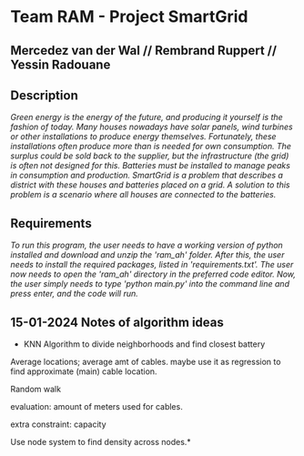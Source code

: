 # Team RAM - Project SmartGrid
## Mercedez van der Wal // Rembrand Ruppert // Yessin Radouane

## Description
*Green energy is the energy of the future, and producing it yourself is the fashion of today. Many houses nowadays have solar panels, wind turbines or other installations to produce energy themselves. Fortunately, these installations often produce more than is needed for own consumption. The surplus could be sold back to the supplier, but the infrastructure (the grid) is often not designed for this. Batteries must be installed to manage peaks in consumption and production.
SmartGrid is a problem that describes a district with these houses and batteries placed on a grid. A solution to this problem is a scenario where all houses are connected to the batteries.*

## Requirements
*To run this program, the user needs to have a working version of python installed and download and unzip the 'ram_ah' folder.
After this, the user needs to install the required packages, listed in 'requirements.txt'.
The user now needs to open the 'ram_ah' directory in the preferred code editor.
Now, the user simply needs to type 'python main.py' into the command line and press enter, and the code will run.*


## 15-01-2024 Notes of algorithm ideas

* KNN Algorithm to divide neighborhoods and find closest battery

Average locations; average amt of cables. maybe use it as regression to find approximate (main) cable location.

Random walk


evaluation: amount of meters used for cables.

extra constraint: capacity

Use node system to find density across nodes.*






